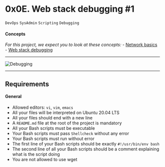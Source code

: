 # 0x0E. Web stack debugging #1

`DevOps`  `SysAdmin`  `Scripting`  `Debugging`

#### Concepts

_For this project, we expect you to look at these concepts:_
	- [Network basics](https://alx-intranet.hbtn.io/concepts/33)
	- [Web stack debugging](https://alx-intranet.hbtn.io/concepts/68)

---
![Debugging](/Assets/B4eeypV.jpg)

---
## Requirements

#### General
- Allowed editors: `vi`, `vim`, `emacs`
- All your files will be interpreted on Ubuntu 20.04 LTS
- All your files should end with a new line
- A `README.md` file at the root of the project is mandatory
- All your Bash scripts must be executable
- Your Bash scripts must pass `Shellcheck` without any error
- Your Bash scripts must run without error
- The first line of your Bash scripts should be exactly `#!/usr/bin/env bash`
- The second line of all your Bash scripts should be a comment explaining what is the script doing
- You are not allowed to use wget
